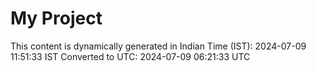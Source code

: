 # My Project

This content is dynamically generated in Indian Time (IST): 2024-07-09 11:51:33 IST
Converted to UTC: 2024-07-09 06:21:33 UTC
